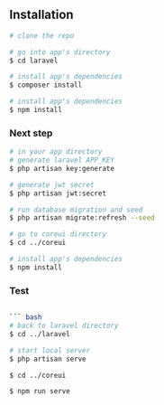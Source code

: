 
## Installation

``` bash
# clone the repo

# go into app's directory
$ cd laravel

# install app's dependencies
$ composer install

# install app's dependencies
$ npm install
```


### Next step

``` bash
# in your app directory
# generate laravel APP_KEY
$ php artisan key:generate

# generate jwt secret
$ php artisan jwt:secret

# run database migration and seed
$ php artisan migrate:refresh --seed

```

```bash
# go to coreui directory
$ cd ../coreui

# install app's dependencies
$ npm install

```

### Test
``` bash

``` bash
# back to laravel directory
$ cd ../laravel

# start local server
$ php artisan serve

$ cd ../coreui

$ npm run serve
```